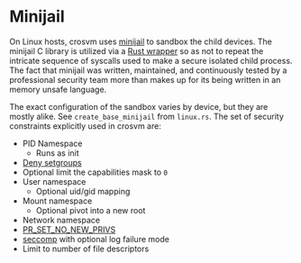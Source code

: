 # Minijail

On Linux hosts, crosvm uses [minijail](https://google.github.io/minijail/) to
sandbox the child devices. The minijail C library is utilized via a
[Rust wrapper](https://android.googlesource.com/platform/external/minijail/+/refs/heads/master/rust/minijail/src/lib.rs)
so as not to repeat the intricate sequence of syscalls used to make a secure
isolated child process. The fact that minijail was written, maintained, and
continuously tested by a professional security team more than makes up for its
being written in an memory unsafe language.

The exact configuration of the sandbox varies by device, but they are mostly
alike. See `create_base_minijail` from `linux.rs`. The set of security
constraints explicitly used in crosvm are:

-   PID Namespace
    -   Runs as init
-   [Deny setgroups](https://lwn.net/Articles/626665/)
-   Optional limit the capabilities mask to `0`
-   User namespace
    -   Optional uid/gid mapping
-   Mount namespace
    -   Optional pivot into a new root
-   Network namespace
-   [PR_SET_NO_NEW_PRIVS](https://www.kernel.org/doc/Documentation/prctl/no_new_privs.txt)
-   [seccomp](seccomp.html) with optional log failure mode
-   Limit to number of file descriptors
